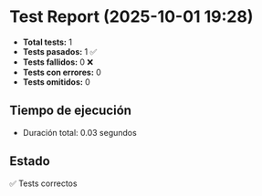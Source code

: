 # Test Report (2025-10-01 19:28)

- **Total tests:** 1
- **Tests pasados:** 1 ✅
- **Tests fallidos:** 0 ❌
- **Tests con errores:** 0
- **Tests omitidos:** 0 

## Tiempo de ejecución
- Duración total: 0.03 segundos

## Estado

✅ Tests correctos

